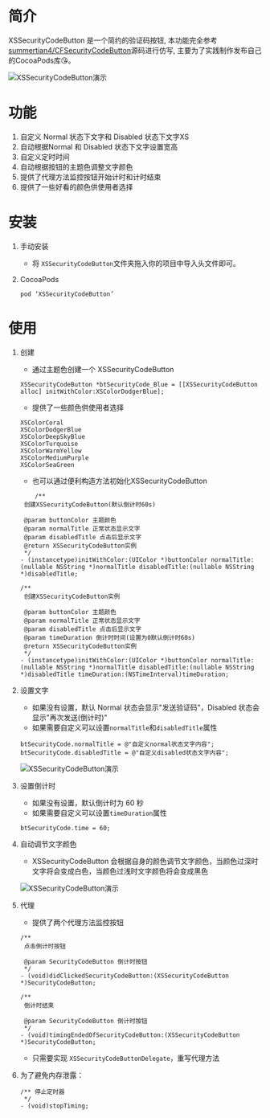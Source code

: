 # 简介
XSSecurityCodeButton 是一个简约的验证码按钮, 本功能完全参考[summertian4/CFSecurityCodeButton](https://github.com/summertian4/CFSecurityCodeButton)源码进行仿写, 主要为了实践制作发布自己的CocoaPods库😘。

![XSSecurityCodeButton演示](http://7xnrog.com1.z0.glb.clouddn.com/github_iOS-CFSecurityCodeButton-show.gif)

# 功能

1. 自定义 Normal 状态下文字和 Disabled 状态下文字XS
2. 自动根据Normal 和 Disabled 状态下文字设置宽高
3. 自定义定时时间
4. 自动根据按钮的主题色调整文字颜色
5. 提供了代理方法监控按钮开始计时和计时结束
6. 提供了一些好看的颜色供使用者选择

# 安装

1. 手动安装
    - 将 `XSSecurityCodeButton`文件夹拖入你的项目中导入头文件即可。

2. CocoaPods

	```
	pod ‘XSSecurityCodeButton’
	```

# 使用

1. 创建
	- 通过主题色创建一个 XSSecurityCodeButton

	```objc
	XSSecurityCodeButton *btSecurityCode_Blue = [[XSSecurityCodeButton alloc] initWithColor:XSColorDodgerBlue];
	```
	- 提供了一些颜色供使用者选择
	
	```objc
	XSColorCoral
	XSColorDodgerBlue
	XSColorDeepSkyBlue
	XSColorTurquoise
	XSColorWarmYellow
	XSColorMediumPurple
	XSColorSeaGreen
	```
	
	- 也可以通过便利构造方法初始化XSSecurityCodeButton

    ```objc
    	/**
     创建XSSecurityCodeButton(默认倒计时60s)
    
     @param buttonColor 主题颜色
     @param normalTitle 正常状态显示文字
     @param disabledTitle 点击后显示文字
     @return XSSecurityCodeButton实例
     */
    - (instancetype)initWithColor:(UIColor *)buttonColor normalTitle:(nullable NSString *)normalTitle disabledTitle:(nullable NSString *)disabledTitle;
    
    /**
     创建XSSecurityCodeButton实例
    
     @param buttonColor 主题颜色
     @param normalTitle 正常状态显示文字
     @param disabledTitle 点击后显示文字
     @param timeDuration 倒计时时间(设置为0默认倒计时60s)
     @return XSSecurityCodeButton实例
     */
    - (instancetype)initWithColor:(UIColor *)buttonColor normalTitle:(nullable NSString *)normalTitle disabledTitle:(nullable NSString *)disabledTitle timeDuration:(NSTimeInterval)timeDuration;
	```
	
2. 设置文字
	- 如果没有设置，默认 Normal 状态会显示"发送验证码"，Disabled 状态会显示"再次发送(倒计时)"
	- 如果需要自定义可以设置`normalTitle`和`disabledTitle`属性
	
	```objc
	btSecurityCode.normalTitle = @"自定义normal状态文字内容";
	btSecurityCode.disabledTitle = @"自定义disabled状态文字内容";
	```
	![XSSecurityCodeButton演示](http://7xnrog.com1.z0.glb.clouddn.com/github_iOS-CFSecurityCodeButton-02.png)
	
3. 设置倒计时
	- 如果没有设置，默认倒计时为 60 秒
	- 如果需要自定义可以设置`timeDuration`属性
	
	```objc
	btSecurityCode.time = 60;
	```

4. 自动调节文字颜色
	- XSSecurityCodeButton 会根据自身的颜色调节文字颜色，当颜色过深时文字将会变成白色，当颜色过浅时文字颜色将会变成黑色
	
	![XSSecurityCodeButton演示](http://7xnrog.com1.z0.glb.clouddn.com/github_iOS-CFSecurityCodeButton-03.png)

5. 代理
	- 提供了两个代理方法监控按钮
	
	```objc
    /**
     点击倒计时按钮
    
     @param SecurityCodeButton 倒计时按钮
     */
    - (void)didClickedSecurityCodeButton:(XSSecurityCodeButton *)SecurityCodeButton;
    
    /**
     倒计时结束
    
     @param SecurityCodeButton 倒计时按钮
     */
    - (void)timingEndedOfSecurityCodeButton:(XSSecurityCodeButton *)SecurityCodeButton;
	```
	- 只需要实现 `XSSecurityCodeButtonDelegate`，重写代理方法

6. 为了避免内存泄露：

	```objc
	/** 停止定时器
	 */
	- (void)stopTiming;
	```


